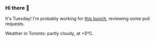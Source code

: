 ### Hi there :wave:

It's Tuesday! I'm probably working for [this bunch](https://github.com/kohofinancial), reviewing some pull requests.

Weather in Toronto: partly cloudy, at +5°C.
